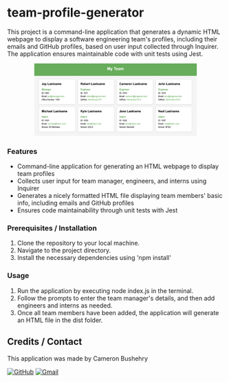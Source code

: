 # team-profile-generator

This project is a command-line application that generates a dynamic HTML webpage to display a software engineering team's profiles, including their emails and GitHub profiles, based on user input collected through Inquirer. The application ensures maintainable code with unit tests using Jest.

<div style="text-align: center;">
  <img src="assets/images/teamhtml-image.png" alt="Team Profile HTML" width="75%">
</div>

### Features
- Command-line application for generating an HTML webpage to display team profiles
- Collects user input for team manager, engineers, and interns using Inquirer
- Generates a nicely formatted HTML file displaying team members' basic info, including emails and GitHub profiles
- Ensures code maintainability through unit tests with Jest

### Prerequisites / Installation
1. Clone the repository to your local machine.
2. Navigate to the project directory.
3. Install the necessary dependencies using 'npm install'

### Usage
1. Run the application by executing node index.js in the terminal.
2. Follow the prompts to enter the team manager's details, and then add engineers and interns as needed.
3. Once all team members have been added, the application will generate an HTML file in the dist folder.

## Credits / Contact
This application was made by Cameron Bushehry

  [![GitHub](https://img.shields.io/badge/github-%23121011.svg?style=for-the-badge&logo=github&logoColor=white)](https://github.com/cbushehry)
  [![Gmail](https://img.shields.io/badge/Gmail-D14836?style=for-the-badge&logo=gmail&logoColor=white)](mailto:c.bushehry@gmail.com)